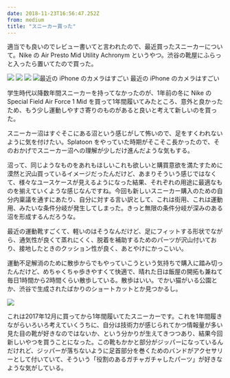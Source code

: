 ```yaml
---
date: 2018-11-23T16:56:47.252Z
from: medium
title: "スニーカー買った"
---
```


適当でも良いのでレビュー書いてと言われたので、最近買ったスニーカーについて。Nike の Air Presto Mid Utility Achronym というやつ。渋谷の靴屋にふらっと入ったら置いてたので買った。

![](https://cdn-images-1.medium.com/max/1200/0*nkN2gnC0D9os1pmC)
![](https://cdn-images-1.medium.com/max/1200/0*xXcCS9I9Y-tWr0nO)
![](https://cdn-images-1.medium.com/max/1200/0*wHWsul5gH4ObWTLG)
![最近の iPhone のカメラはすごい](https://cdn-images-1.medium.com/max/1200/0*dKa3PNxJRnBJa4gN)
最近の iPhone のカメラはすごい

学生時代以降数年間スニーカーを持ってなかったのが、1年前の冬に Nike の Special Field Air Force 1 Mid を買って1年間履いてみたところ、意外と良かったため、もう少し運動しやすさ寄りのものがあると良いと考えて新しいのを買った。

スニーカー沼はすぐそこにある沼という感じがして怖いので、足をすくわれないように気を付けたい。Splatoon をやっていた時期がそこそこ長かったので、そのおかげでスニーカー沼への理解が少しだけ進んだような気もする。

沼って、同じようなものをあれもほしいこれも欲しいと購買意欲を満たすために漠然と沢山買っているイメージだったんだけど、あまりそういう感じではなくて、様々なユースケースが見えるようになった結果、それぞれの用途に最適なものを揃えていくような感じなんですね。今回も新しいスニーカー購入のための自分内稟議を通すにあたり、自分に対する言い訳として、これは街用、これは運動用、みたいな条件分岐が発生してしまった。きっと無限の条件分岐が深みのある沼を形成するんだろうな。

最近の運動靴すごくて、軽いのはそうなんだけど、足にフィットする形状でながら、通気性が良くて蒸れにくく、脱着を補助するためのパーツが沢山付いており、接地したときのクッション性が良く、あとやけにかっこいい。

運動不足解消のために散歩からでもやっていこうという気持ちで購入に踏み切ったんだけど、めちゃくちゃ歩きやすくて快適で、晴れた日は飯屋の開拓も兼ねて毎日1時間から2時間くらい散歩している。散歩はいい。でかい猫がいる公園とか、渋谷で生成されたばかりのショートカットとか見つかるし。

![](https://cdn-images-1.medium.com/max/1200/0*7D2-Vz3jHYaUWzOH)

これは2017年12月に買ってから1年間履いてたスニーカーです。これを1年間履きながらいろいろ考えていくうちに、自分は技術力が感じられてかつ情報量が多い見た目の靴が好きなのではないか、という分かりが生えてきつつあり、結果今回新しいやつを買うことになった。この靴もかかと部分がジッパーになっているんだけれど、ジッパーが落ちないように足首部分を巻くためのバンドがアクセサリーとして付いていて、そういう「役割のあるガチャガチャしたパーツ」が好きなような気がしている。
